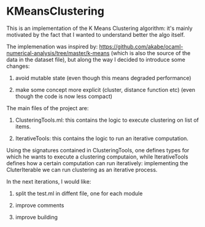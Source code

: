 # KMeansClustering

This is an implementation of the K Means Clustering algorithm: it's mainly motivated by the fact that I wanted to understand better the algo itself.

The implemenation was inspired by: https://github.com/akabe/ocaml-numerical-analysis/tree/master/k-means (which is also the source of the data in the dataset file),
but along the way I decided to introduce some changes:

1. avoid mutable state (even though this means degraded performance)

2. make some concept more explicit (cluster, distance function etc) (even though the code is now less compact)

The main files of the project are:

1. ClusteringTools.ml: this contains the logic to execute clustering on list of items.

2. IterativeTools: this contains the logic to run an iterative computation.

Using the signatures contained in ClusteringTools, one defines types for which he wants to execute a clustering computaion, while IterativeTools defines how a certain computation can run iteratively: implementing the CluterIterable we can run clustering as an iterative process.

In the next iterations, I would like:

1. split the test.ml in diffent file, one for each module

2. improve comments

3. improve building
